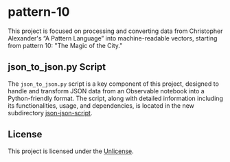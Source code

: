# pattern-10
This project is focused on processing and converting data from Christopher Alexander's “A Pattern Language” into machine-readable vectors, starting from pattern 10: "The Magic of the City."

## json_to_json.py Script
The `json_to_json.py` script is a key component of this project, designed to handle and transform JSON data from an Observable notebook into a Python-friendly format. The script, along with detailed information including its functionalities, usage, and dependencies, is located in the new subdirectory [json-json-script](json-json-script/README.md).

## License
This project is licensed under the [Unlicense](LICENSE).
